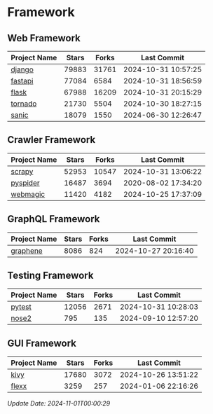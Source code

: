 # Framework

## Web Framework
| Project Name | Stars | Forks | Last Commit |
| ------------ | ----- | ----- | ----------- |
| [django](https://github.com/django/django) | 79883 | 31761 | 2024-10-31 10:57:25 |
| [fastapi](https://github.com/fastapi/fastapi) | 77084 | 6584 | 2024-10-31 18:56:59 |
| [flask](https://github.com/pallets/flask) | 67988 | 16209 | 2024-10-31 20:15:29 |
| [tornado](https://github.com/tornadoweb/tornado) | 21730 | 5504 | 2024-10-30 18:27:15 |
| [sanic](https://github.com/sanic-org/sanic) | 18079 | 1550 | 2024-06-30 12:26:47 |

## Crawler Framework
| Project Name | Stars | Forks | Last Commit |
| ------------ | ----- | ----- | ----------- |
| [scrapy](https://github.com/scrapy/scrapy) | 52953 | 10547 | 2024-10-31 13:06:22 |
| [pyspider](https://github.com/binux/pyspider) | 16487 | 3694 | 2020-08-02 17:34:20 |
| [webmagic](https://github.com/code4craft/webmagic) | 11420 | 4182 | 2024-10-25 17:37:09 |

## GraphQL Framework
| Project Name | Stars | Forks | Last Commit |
| ------------ | ----- | ----- | ----------- |
| [graphene](https://github.com/graphql-python/graphene) | 8086 | 824 | 2024-10-27 20:16:40 |

## Testing Framework
| Project Name | Stars | Forks | Last Commit |
| ------------ | ----- | ----- | ----------- |
| [pytest](https://github.com/pytest-dev/pytest) | 12056 | 2671 | 2024-10-31 10:28:03 |
| [nose2](https://github.com/nose-devs/nose2) | 795 | 135 | 2024-09-10 12:57:20 |

## GUI Framework
| Project Name | Stars | Forks | Last Commit |
| ------------ | ----- | ----- | ----------- |
| [kivy](https://github.com/kivy/kivy) | 17680 | 3072 | 2024-10-26 13:51:22 |
| [flexx](https://github.com/flexxui/flexx) | 3259 | 257 | 2024-01-06 22:16:26 |

*Update Date: 2024-11-01T00:00:29*